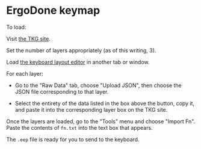 # ErgoDone keymap

To load:

Visit [the TKG site](http://tkg.io).

Set the number of layers appropriately (as of this writing, 3).

Load [the keyboard layout editor](http://www.keyboard-layout-editor.com/) in
another tab or window.

For each layer:

* Go to the "Raw Data" tab, choose "Upload JSON", then choose the JSON file
  corresponding to that layer.

* Select the entirety of the data listed in the box above the button, copy it,
  and paste it into the corresponding layer box on the TKG site.

Once the layers are loaded, go to the "Tools" menu and choose "Import Fn".
Paste the contents of `fn.txt` into the text box that appears.

The `.eep` file is ready for you to send to the keyboard.
